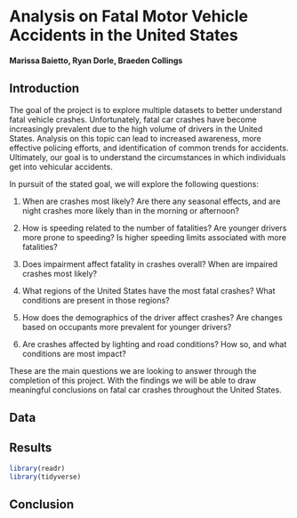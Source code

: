 
# Analysis on Fatal Motor Vehicle Accidents in the United States

#### Marissa Baietto, Ryan Dorle, Braeden Collings

## Introduction

The goal of the project is to explore multiple datasets to better
understand fatal vehicle crashes. Unfortunately, fatal car crashes have
become increasingly prevalent due to the high volume of drivers in the
United States. Analysis on this topic can lead to increased awareness,
more effective policing efforts, and identification of common trends for
accidents. Ultimately, our goal is to understand the circumstances in
which individuals get into vehicular accidents.

In pursuit of the stated goal, we will explore the following questions:

1.  When are crashes most likely? Are there any seasonal effects, and
    are night crashes more likely than in the morning or afternoon?

2.  How is speeding related to the number of fatalities? Are younger
    drivers more prone to speeding? Is higher speeding limits associated
    with more fatalities?

3.  Does impairment affect fatality in crashes overall? When are
    impaired crashes most likely?

4.  What regions of the United States have the most fatal crashes? What
    conditions are present in those regions?

5.  How does the demographics of the driver affect crashes? Are changes
    based on occupants more prevalent for younger drivers?

6.  Are crashes affected by lighting and road conditions? How so, and
    what conditions are most impact?

These are the main questions we are looking to answer through the
completion of this project. With the findings we will be able to draw
meaningful conclusions on fatal car crashes throughout the United
States.

## Data

## Results

``` r
library(readr)
library(tidyverse)
```

## Conclusion

